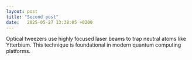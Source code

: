 ```yaml
---
layout: post
title: "Second post"
date:   2025-05-27 13:38:05 +0200
---
```


Optical tweezers use highly focused laser beams to trap neutral atoms like Ytterbium. This technique is foundational in modern quantum computing platforms.
